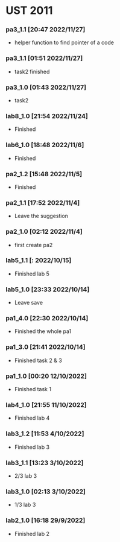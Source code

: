 # UST 2011

### pa3_1.1 [20:47 2022/11/27]

- helper function to find pointer of a code

### pa3_1.1 [01:51 2022/11/27]

- task2 finished

### pa3_1.0 [01:43 2022/11/27]

- task2

### lab8_1.0 [21:54 2022/11/24]

- Finished

### lab6_1.0 [18:48 2022/11/6]

- Finished

### pa2_1.2 [15:48 2022/11/5]

- Finished

### pa2_1.1 [17:52 2022/11/4]

- Leave the suggestion

### pa2_1.0 [02:12 2022/11/4]

- first create pa2

### lab5_1.1 [: 2022/10/15]

- Finished lab 5

### lab5_1.0 [23:33 2022/10/14]

- Leave save

### pa1_4.0 [22:30 2022/10/14]

- Finished the whole pa1

### pa1_3.0 [21:41 2022/10/14]

- Finished task 2 & 3

### pa1_1.0 [00:20 12/10/2022]

- Finished task 1

### lab4_1.0 [21:55 11/10/2022]

- Finished lab 4

### lab3_1.2 [11:53 4/10/2022]

- Finished lab 3

### lab3_1.1 [13:23 3/10/2022]

- 2/3 lab 3

### lab3_1.0 [02:13 3/10/2022]

- 1/3 lab 3

### lab2_1.0 [16:18 29/9/2022]

- Finished lab 2